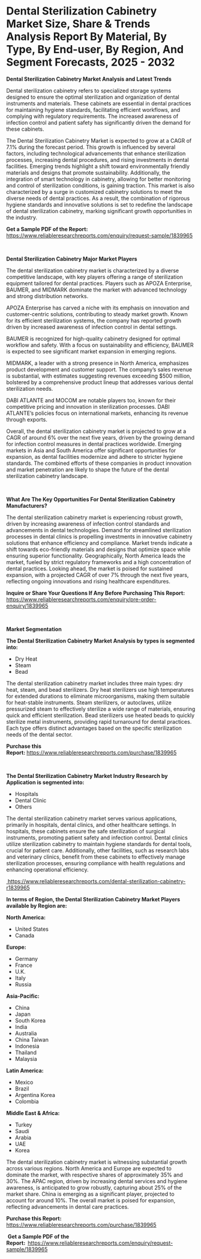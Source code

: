 <p><h1>Dental Sterilization Cabinetry Market Size, Share & Trends Analysis Report By Material, By Type, By End-user, By Region, And Segment Forecasts, 2025 - 2032</h1></p><p><strong>Dental Sterilization Cabinetry Market Analysis and Latest Trends</strong></p>
<p><p>Dental sterilization cabinetry refers to specialized storage systems designed to ensure the optimal sterilization and organization of dental instruments and materials. These cabinets are essential in dental practices for maintaining hygiene standards, facilitating efficient workflows, and complying with regulatory requirements. The increased awareness of infection control and patient safety has significantly driven the demand for these cabinets.</p><p>The Dental Sterilization Cabinetry Market is expected to grow at a CAGR of 7.1% during the forecast period. This growth is influenced by several factors, including technological advancements that enhance sterilization processes, increasing dental procedures, and rising investments in dental facilities. Emerging trends highlight a shift toward environmentally friendly materials and designs that promote sustainability. Additionally, the integration of smart technology in cabinetry, allowing for better monitoring and control of sterilization conditions, is gaining traction. This market is also characterized by a surge in customized cabinetry solutions to meet the diverse needs of dental practices. As a result, the combination of rigorous hygiene standards and innovative solutions is set to redefine the landscape of dental sterilization cabinetry, marking significant growth opportunities in the industry.</p></p>
<p><strong>Get a Sample PDF of the Report:&nbsp;</strong> <a href="https://www.reliableresearchreports.com/enquiry/request-sample/1839965?utm_campaign=3027&utm_medium=2&utm_source=Github&utm_content=ia&utm_term=13042025&utm_id=dental-sterilization-cabinetry">https://www.reliableresearchreports.com/enquiry/request-sample/1839965</a></p>
<p>&nbsp;</p>
<p><strong>Dental Sterilization Cabinetry Major Market Players</strong></p>
<p><p>The dental sterilization cabinetry market is characterized by a diverse competitive landscape, with key players offering a range of sterilization equipment tailored for dental practices. Players such as APOZA Enterprise, BAUMER, and MIDMARK dominate the market with advanced technology and strong distribution networks. </p><p>APOZA Enterprise has carved a niche with its emphasis on innovation and customer-centric solutions, contributing to steady market growth. Known for its efficient sterilization systems, the company has reported growth driven by increased awareness of infection control in dental settings.</p><p>BAUMER is recognized for high-quality cabinetry designed for optimal workflow and safety. With a focus on sustainability and efficiency, BAUMER is expected to see significant market expansion in emerging regions.</p><p>MIDMARK, a leader with a strong presence in North America, emphasizes product development and customer support. The company’s sales revenue is substantial, with estimates suggesting revenues exceeding $500 million, bolstered by a comprehensive product lineup that addresses various dental sterilization needs.</p><p>DABI ATLANTE and MOCOM are notable players too, known for their competitive pricing and innovation in sterilization processes. DABI ATLANTE’s policies focus on international markets, enhancing its revenue through exports.</p><p>Overall, the dental sterilization cabinetry market is projected to grow at a CAGR of around 6% over the next five years, driven by the growing demand for infection control measures in dental practices worldwide. Emerging markets in Asia and South America offer significant opportunities for expansion, as dental facilities modernize and adhere to stricter hygiene standards. The combined efforts of these companies in product innovation and market penetration are likely to shape the future of the dental sterilization cabinetry landscape.</p></p>
<p>&nbsp;</p>
<p><strong>What Are The Key Opportunities For Dental Sterilization Cabinetry Manufacturers?</strong></p>
<p><p>The dental sterilization cabinetry market is experiencing robust growth, driven by increasing awareness of infection control standards and advancements in dental technologies. Demand for streamlined sterilization processes in dental clinics is propelling investments in innovative cabinetry solutions that enhance efficiency and compliance. Market trends indicate a shift towards eco-friendly materials and designs that optimize space while ensuring superior functionality. Geographically, North America leads the market, fueled by strict regulatory frameworks and a high concentration of dental practices. Looking ahead, the market is poised for sustained expansion, with a projected CAGR of over 7% through the next five years, reflecting ongoing innovations and rising healthcare expenditures.</p></p>
<p><strong>Inquire or Share Your Questions If Any Before Purchasing This Report:</strong> <a href="https://www.reliableresearchreports.com/enquiry/pre-order-enquiry/1839965?utm_campaign=3027&utm_medium=2&utm_source=Github&utm_content=ia&utm_term=13042025&utm_id=dental-sterilization-cabinetry">https://www.reliableresearchreports.com/enquiry/pre-order-enquiry/1839965</a></p>
<p>&nbsp;</p>
<p><strong>Market Segmentation</strong></p>
<p><strong>The Dental Sterilization Cabinetry Market Analysis by types is segmented into:</strong></p>
<p><ul><li>Dry Heat</li><li>Steam</li><li>Bead</li></ul></p>
<p><p>The dental sterilization cabinetry market includes three main types: dry heat, steam, and bead sterilizers. Dry heat sterilizers use high temperatures for extended durations to eliminate microorganisms, making them suitable for heat-stable instruments. Steam sterilizers, or autoclaves, utilize pressurized steam to effectively sterilize a wide range of materials, ensuring quick and efficient sterilization. Bead sterilizers use heated beads to quickly sterilize metal instruments, providing rapid turnaround for dental practices. Each type offers distinct advantages based on the specific sterilization needs of the dental sector.</p></p>
<p><strong>Purchase this Report:&nbsp;</strong><a href="https://www.reliableresearchreports.com/purchase/1839965?utm_campaign=3027&utm_medium=2&utm_source=Github&utm_content=ia&utm_term=13042025&utm_id=dental-sterilization-cabinetry">https://www.reliableresearchreports.com/purchase/1839965</a></p>
<p>&nbsp;</p>
<p><strong>The Dental Sterilization Cabinetry Market Industry Research by Application is segmented into:</strong></p>
<p><ul><li>Hospitals</li><li>Dental Clinic</li><li>Others</li></ul></p>
<p><p>The dental sterilization cabinetry market serves various applications, primarily in hospitals, dental clinics, and other healthcare settings. In hospitals, these cabinets ensure the safe sterilization of surgical instruments, promoting patient safety and infection control. Dental clinics utilize sterilization cabinetry to maintain hygiene standards for dental tools, crucial for patient care. Additionally, other facilities, such as research labs and veterinary clinics, benefit from these cabinets to effectively manage sterilization processes, ensuring compliance with health regulations and enhancing operational efficiency.</p></p>
<p><a href="https://www.reliableresearchreports.com/dental-sterilization-cabinetry-r1839965?utm_campaign=3027&utm_medium=2&utm_source=Github&utm_content=ia&utm_term=13042025&utm_id=dental-sterilization-cabinetry">&nbsp;https://www.reliableresearchreports.com/dental-sterilization-cabinetry-r1839965</a></p>
<p><strong>In terms of Region, the Dental Sterilization Cabinetry Market Players available by Region are:</strong></p>
<p>
    <p> <strong> North America: </strong>
        <ul>
            <li>United States</li>
            <li>Canada</li>
        </ul>
        </p> 
    <p> <strong> Europe: </strong>
        <ul>
            <li>Germany</li>
            <li>France</li>
            <li>U.K.</li>
            <li>Italy</li>
            <li>Russia</li>
        </ul>
        </p> 
    <p> <strong> Asia-Pacific: </strong>
        <ul>
            <li>China</li>
            <li>Japan</li>
            <li>South Korea</li>
            <li>India</li>
            <li>Australia</li>
            <li>China Taiwan</li>
            <li>Indonesia</li>
            <li>Thailand</li>
            <li>Malaysia</li>
        </ul>
        </p> 
    <p> <strong> Latin America: </strong>
        <ul>
            <li>Mexico</li>
            <li>Brazil</li>
            <li>Argentina Korea</li>
            <li>Colombia</li>
        </ul>
        </p> 
    <p> <strong> Middle East & Africa: </strong>
        <ul>
            <li>Turkey</li>
            <li>Saudi</li>
            <li>Arabia</li>
            <li>UAE</li>
            <li>Korea</li>
        </ul>
    </p>
    </p>
<p><p>The dental sterilization cabinetry market is witnessing substantial growth across various regions. North America and Europe are expected to dominate the market, with respective shares of approximately 35% and 30%. The APAC region, driven by increasing dental services and hygiene awareness, is anticipated to grow robustly, capturing about 25% of the market share. China is emerging as a significant player, projected to account for around 10%. The overall market is poised for expansion, reflecting advancements in dental care practices.</p></p>
<p><strong>Purchase this Report: </strong><a href="https://www.reliableresearchreports.com/purchase/1839965?utm_campaign=3027&utm_medium=2&utm_source=Github&utm_content=ia&utm_term=13042025&utm_id=dental-sterilization-cabinetry">https://www.reliableresearchreports.com/purchase/1839965</a></p>
<p>&nbsp;<strong>Get a Sample PDF of the Report:&nbsp;&nbsp;</strong><a href="https://www.reliableresearchreports.com/enquiry/request-sample/1839965?utm_campaign=3027&utm_medium=2&utm_source=Github&utm_content=ia&utm_term=13042025&utm_id=dental-sterilization-cabinetry">https://www.reliableresearchreports.com/enquiry/request-sample/1839965</a></p>
<p><strong></strong></p>
<p><p></p><p></p><p></p></p>